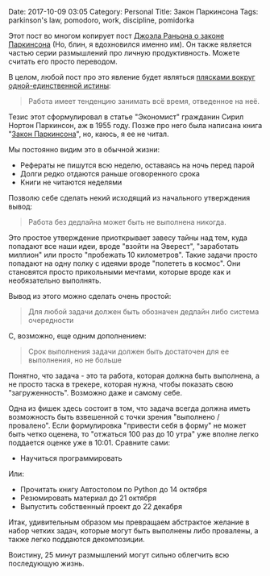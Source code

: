 Date: 2017-10-09 03:05
Category: Personal
Title: Закон Паркинсона
Tags: parkinson's law, pomodoro, work, discipline, pomidorka

Этот пост во многом копирует пост [Джоэла Раньона о законе Паркинсона](https://impossiblehq.com/parkinsons-law/) (Но, блин, я вдохновился именно им). Он также является частью серии размышлений про личную продуктивность. Можете считать его просто переводом.

В целом, любой пост про это явление будет являться [плясками вокруг одной-единственной истины](https://lifehacker.ru/2013/12/29/zakon-parkinsona/):

>Работа имеет тенденцию занимать всё время, отведенное на неё.

Тезис этот сформулировал в статье "Экономист" гражданин Сирил Нортон Паркинсон, аж в 1955 году. Позже про него была написана книга "[Закон Паркинсона](http://lib.ru/DPEOPLE/PARKINSON/parklaws.txt)", но, каюсь, я ее не читал.

Мы постоянно видим это в обычной жизни:

- Рефераты не пишутся всю неделю, оставаясь на ночь перед парой
- Долги редко отдаются раньше оговоренного срока
- Книги не читаются неделями

Позволю себе сделать некий исходящий из начального утверждения вывод:

>Работа без дедлайна может быть не выполнена никогда.

Это простое утверждение приоткрывает завесу тайны над тем, куда попадают все наши идеи, вроде "взойти на Эверест", "заработать миллион" или просто "пробежать 10 километров". Такие задачи просто попадают на одну полку с идеями вроде "полететь в космос". Они становятся просто прикольными мечтами, которые вроде как и необязательно выполнять.

Вывод из этого можно сделать очень простой:

>Для любой задачи должен быть обозначен дедлайн либо система очередности

С, возможно, еще одним дополнением:

>Срок выполнения задачи должен быть достаточен для ее выполнения, но не больше

Понятно, что задача - это та работа, которая должна быть выполнена, а не просто таска в трекере, которая нужна, чтобы показать свою "загруженность". Возможно даже и самому себе.

Одна из фишек здесь состоит в том, что задача всегда должна иметь возможность быть взвешенной с точки зрения "выполнено / провалено". Если формулировка "привести себя в форму" не может быть четко оценена, то "отжаться 100 раз до 10 утра" уже вполне легко поддается оценке уже в 10:01. Сравните сами:

- Научиться программировать

Или:

- Прочитать книгу Автостопом по Python до 14 октября
- Резюмировать материал до 21 октября
- Выпустить собственный проект до 22 декабря

Итак, удивительным образом мы превращаем абстрактое желание в набор четких задач, которые могут быть выполнены либо провалены, а также легко поддаются декомпозиции.

Воистину, 25 минут размышлений могут сильно облегчить всю последующую жизнь.
